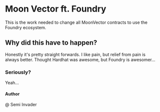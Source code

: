 # Moon Vector ft. Foundry

This is the work needed to change all MoonVector contracts to use the Foundry ecosystem.

## Why did this have to happen?

Honestly it's pretty straight forwards. I like pain, but relief from pain is always better. Thought Hardhat was awesome, but Foundry is awesomer...

### Seriously?

Yeah...

#### Author

@ Semi Invader
